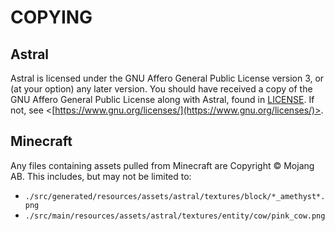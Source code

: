 # COPYING

## Astral

Astral is licensed under the GNU Affero General Public License version 3, or (at your option) any later version. You
should have received a copy of the GNU Affero General Public License along with Astral, found in [LICENSE](./LICENSE).
If not, see <[https://www.gnu.org/licenses/](https://www.gnu.org/licenses/)>.

## Minecraft

Any files containing assets pulled from Minecraft are Copyright © Mojang AB. This includes, but may not be limited to:

* `./src/generated/resources/assets/astral/textures/block/*_amethyst*.png`
* `./src/main/resources/assets/astral/textures/entity/cow/pink_cow.png`
